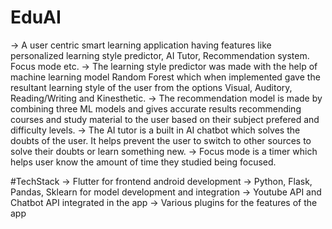 # EduAI

-> A user centric smart learning application having features like personalized learning style predictor, AI Tutor, Recommendation system. Focus mode etc. 
-> The learning style predictor was made with the help of machine learning model Random Forest which when implemented gave the resultant learning style of the user from the options Visual, Auditory, Reading/Writing and Kinesthetic.
-> The recommendation model is made by combining three ML models and gives accurate results recommending courses and study material to the user based on their subject prefered and difficulty levels.
-> The AI tutor is a built in AI chatbot which solves the doubts of the user. It helps prevent the user to switch to other sources to solve their doubts or learn something new. 
-> Focus mode is a timer which helps user know the amount of time they studied being focused. 

#TechStack 
-> Flutter for frontend android development 
-> Python, Flask, Pandas, Sklearn for model development and integration
-> Youtube API and Chatbot API integrated in the app
-> Various plugins for the features of the app
